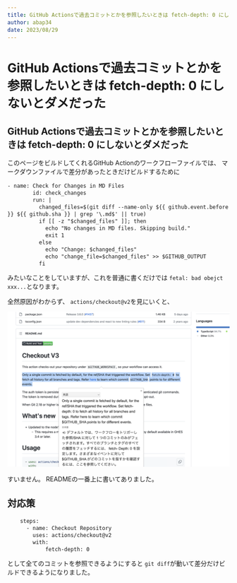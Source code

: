 ```yaml
---
title: GitHub Actionsで過去コミットとかを参照したいときは fetch-depth: 0 にしないとダメだった
author: abap34
date: 2023/08/29
---
```


# GitHub Actionsで過去コミットとかを参照したいときは fetch-depth: 0 にしないとダメだった

## GitHub Actionsで過去コミットとかを参照したいときは fetch-depth: 0 にしないとダメだった

このページをビルドしてくれるGitHub Actionのワークフローファイルでは、
マークダウンファイルで差分があったときだけビルドするために

```
- name: Check for Changes in MD Files
        id: check_changes
        run: |
          changed_files=$(git diff --name-only ${{ github.event.before }} ${{ github.sha }} | grep '\.md$' || true)
          if [[ -z "$changed_files" ]]; then
            echo "No changes in MD files. Skipping build."
            exit 1
          else
            echo "Change: $changed_files"
            echo "change_file=$changed_files" >> $GITHUB_OUTPUT
          fi
```

みたいなことをしていますが、これを普通に書くだけでは
`fetal: bad obejct xxx...`となります。


全然原因がわからず、
`actions/checkout@v2`を見にいくと、

![Alt text](checkout.png)

すいません。 READMEの一番上に書いてありました。

## 対応策

```
    steps:
      - name: Checkout Repository
        uses: actions/checkout@v2
        with:
            fetch-depth: 0
```

として全てのコミットを参照できるようにすると
`git diff`が動いて差分だけビルドできるようになりました。


